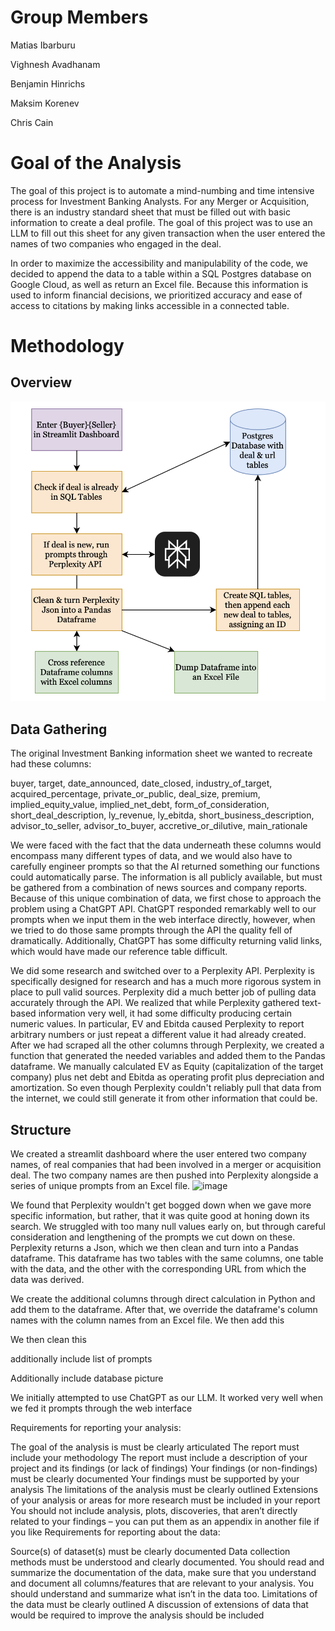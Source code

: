 # Group Members
Matias Ibarburu

Vighnesh Avadhanam

Benjamin Hinrichs

Maksim Korenev

Chris Cain

# Goal of the Analysis
The goal of this project is to automate a mind-numbing and time intensive process for Investment Banking Analysts. For any Merger or Acquisition, there is an industry standard sheet that must be filled out with basic information to create a deal profile. The goal of this project was to use an LLM to fill out this sheet for any given transaction when the user entered the names of two companies who engaged in the deal.

In order to maximize the accessibility and manipulability of the code, we decided to append the data to a table within a SQL Postgres database on Google Cloud, as well as return an Excel file. Because this information is used to inform financial decisions, we prioritized accuracy and ease of access to citations by making links accessible in a connected table. 
# Methodology
## Overview
![](images/modelgraph.png)
## Data Gathering
The original Investment Banking information sheet we wanted to recreate had these columns: 

buyer,	target,	date_announced,	date_closed,	industry_of_target,	acquired_percentage,	private_or_public,	deal_size,	premium,	implied_equity_value,	implied_net_debt,	form_of_consideration,	short_deal_description,	ly_revenue,	ly_ebitda,	short_business_description,	advisor_to_seller,	advisor_to_buyer,	accretive_or_dilutive,	main_rationale

We were faced with the fact that the data underneath these columns would encompass many different types of data, and we would also have to carefully engineer prompts so that the AI returned something our functions could automatically parse. The information is all publicly available, but must be gathered from a combination of news sources and company reports. Because of this unique combination of data, we first chose to approach the problem using a ChatGPT API. ChatGPT responded remarkably well to our prompts when we input them in the web interface directly, however, when we tried to do those same prompts through the API the quality fell of dramatically. Additionally, ChatGPT has some difficulty returning valid links, which would have made our reference table difficult.

We did some research and switched over to a Perplexity API. Perplexity is specifically designed for research and has a much more rigorous system in place to pull valid sources. Perplexity did a much better job of pulling data accurately through the API. We realized that while Perplexity gathered text-based information very well, it had some difficulty producing certain numeric values. In particular, EV and Ebitda caused Perplexity to report arbitrary numbers or just repeat a different value it had already created. After we had scraped all the other columns through Perplexity, we created a function that generated the needed variables and added them to the Pandas dataframe. We manually calculated EV as Equity (capitalization of the target company) plus net debt and Ebitda as operating profit plus depreciation and amortization. So even though Perplexity couldn't reliably pull that data from the internet, we could still generate it from other information that could be.  
## Structure
We created a streamlit dashboard where the user entered two company names, of real companies that had been involved in a merger or acquisition deal. The two company names are then pushed into Perplexity alongside a series of unique prompts from an Excel file. 
![image](https://github.com/user-attachments/assets/daf88699-9c19-428f-a920-e09b7ce2a896)

We found that Perplexity wouldn't get bogged down when we gave more specific information, but rather, that it was quite good at honing down its search. We struggled with too many null values early on, but through careful consideration and lengthening of the prompts we cut down on these. Perplexity returns a Json, which we then clean and turn into a Pandas dataframe. This dataframe has two tables with the same columns, one table with the data, and the other with the corresponding URL from which the data was derived. 

We create the additional columns through direct calculation in Python and add them to the dataframe. After that, we override the dataframe's column names with the column names from an Excel file. We then add this 

We then clean this 


additionally include list of prompts

Additionally include database picture

We initially attempted to use ChatGPT as our LLM. It worked very well when we fed it prompts through the web interface



Requirements for reporting your analysis:

The goal of the analysis is must be clearly articulated
The report must include your methodology
The report must include a description of your project and its findings (or lack of findings)
Your findings (or non-findings) must be clearly documented
Your findings must be supported by your analysis
The limitations of the analysis must be clearly outlined
Extensions of your analysis or areas for more research must be included in your report
You should not include analysis, plots, discoveries, that aren’t directly related to your findings – you can put them as an appendix in another file if you like
Requirements for reporting about the data:

Source(s) of dataset(s) must be clearly documented
Data collection methods must be understood and clearly documented. You should read and summarize the documentation of the data, make sure that you understand and document all columns/features that are relevant to your analysis. You should understand and summarize what isn’t in the data too.
Limitations of the data must be clearly outlined
A discussion of extensions of data that would be required to improve the analysis should be included
